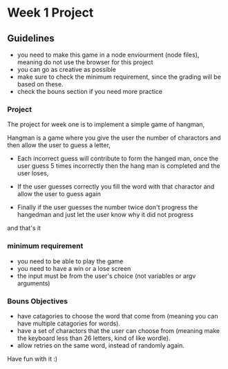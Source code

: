 # Week 1 Project

## Guidelines 
- you need to make this game in a node enviourment (node files), meaning do not use the browser for this project
- you can go as creative as possible
- make sure to check the minimum requirement, since the grading will be based on these.
- check the bouns section if you need more practice

### Project
The project for week one is to implement a simple game of hangman, 

Hangman is a game where you give the user the number of charactors and then allow the user to guess a letter, 

- Each incorrect guess will contribute to form the hanged man, once the user guess 5 times incorrectly then the hang man is completed and the user loses, 

- If the user guesses correctly you fill the word with that charactor and allow the user to guess again

- Finally if the user guesses the number twice don't progress the hangedman and just let the user know why it did not progress

and that's it

### minimum requirement
- you need to be able to play the game
- you need to have a win or a lose screen
- the input must be from the user's choice (not variables or argv arguments)

### Bouns Objectives
- have catagories to choose the word that come from (meaning you can have multiple catagories for words).
- have a set of charactors that the user can choose from (meaning make the keyboard less than 26 letters, kind of like wordle).
- allow retries on the same word, instead of randomly again.


Have fun with it :)